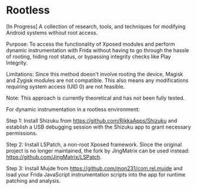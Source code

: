 # Rootless
[In Progress] A collection of research, tools, and techniques for modifying Android systems without root access.

Purpose:
To access the functionality of Xposed modules and perform dynamic instrumentation with Frida without having to go through the hassle of rooting, hiding root status, or bypassing integrity checks like Play Integrity.

Limitations:
Since this method doesn't involve rooting the device, Magisk and Zygisk modules are not compatible. This also means any modifications requiring system access (UID 0) are not feasible.

Note: This approach is currently theoretical and has not been fully tested.

For dynamic instrumentation in a rootless environment:

Step 1: Install Shizuku from https://github.com/RikkaApps/Shizuku and establish a USB debugging session with the Shizuku app to grant necessary permissions.

Step 2: Install LSPatch, a non-root Xposed framework. Since the original project is no longer maintained, the fork by JingMatrix can be used instead: https://github.com/JingMatrix/LSPatch.

Step 3: Install Mujde from https://github.com/mon231/com.rel.mujde and load your Frida JavaScript instrumentation scripts into the app for runtime patching and analysis.
